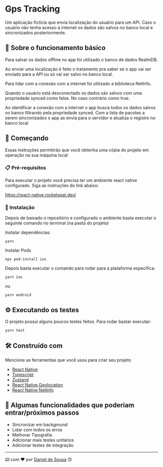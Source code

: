 # Gps Tracking 

Um aplicação fictícia que envia localização do usuário para um API. Caso o usuário não tenha acesso a internet os dados são salvos no banco local e sincronizados posteriormente.

## 🚀 Sobre o funcionamento básico

Para salvar os dados offline no app foi utilizado o banco de dados RealmDB. 

Ao enviar uma localização é feito o tratamento pra saber se o app vai ser enviado para a API ou só vai ser salvo no banco local.

Para lidar com a conexão com a internet foi utilizado a biblioteca NetInfo. 

Quando o usuário está desconectado os dados são salvos com uma propriedade synced como false. No caso contrário como true.

Ao identificar a conexão com a internet o app busca todos os dados salvos no banco filtrando pela propriedade synced. Com a lista de pacotes a serem sincronizados o app as envia para o servidor e atualiza o registro no banco local

## 🚀 Começando

Essas instruções permitirão que você obtenha uma cópia do projeto em operação na sua máquina local:

### 📋 Pré-requisitos

Para executar o projeto você precisa ter um ambiente react native configurado. Siga as instruções do link abaixo:

https://react-native.rocketseat.dev/

### 🔧 Instalação

Depois de baixado o repositório e configurado o ambiente basta executar o seguinte comando no terminal (na pasta do projeto)

Instalar dependências:

```
yarn
```

Instalar Pods

```
npx pod-install ios
```

Depois basta executar o comando para rodar para a plataforma específica:

```
yarn ios
```
ou
```
yarn android
```
## ⚙️ Executando os testes

O projeto possui alguns poucos testes feitos. Para rodar bastar executar:

```
yarn test
```


## 🛠️ Construído com

Mencione as ferramentas que você usou para criar seu projeto

* [React Native](https://reactnative.dev/)
* [Typescript](https://www.typescriptlang.org/)
* [Zustand](https://github.com/pmndrs/zustand)
* [React Native Geolocation](https://github.com/michalchudziak/react-native-geolocation)
* [React Native NetInfo](https://github.com/react-native-netinfo/react-native-netinfo)



## 🎁 Algumas funcionalidades que poderiam entrar/próximos passos

* Sincronizar em background
* Lidar com todos os erros
* Melhorar Tipografia
* Adicionar mais testes unitários
* Adicionar testes de integração


---
⌨️ com ❤️ por [Daniel de Sousa](https://gist.github.com/lohhans) 😊